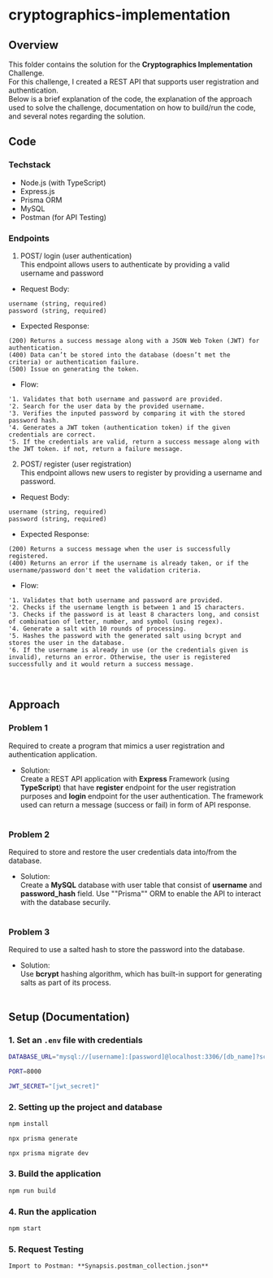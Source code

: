 # cryptographics-implementation

## Overview

This folder contains the solution for the **Cryptographics Implementation** Challenge.<br>
For this challenge, I created a REST API that supports user registration and authentication.<br>
Below is a brief explanation of the code, the explanation of the approach used to solve the challenge, documentation on how to build/run the code, and several notes regarding the solution.

## Code

### Techstack
- Node.js (with TypeScript)
- Express.js
- Prisma ORM
- MySQL
- Postman (for API Testing)

### Endpoints
1. POST/ login (user authentication)<br>
This endpoint allows users to authenticate by providing a valid username and password
- Request Body:
```
username (string, required)
password (string, required)
```
- Expected Response:
```
(200) Returns a success message along with a JSON Web Token (JWT) for authentication.
(400) Data can’t be stored into the database (doesn’t met the criteria) or authentication failure.
(500) Issue on generating the token.
```
- Flow:
```
'1. Validates that both username and password are provided.
'2. Search for the user data by the provided username.
'3. Verifies the inputed password by comparing it with the stored password hash.
'4. Generates a JWT token (authentication token) if the given credentials are correct.
'5. If the credentials are valid, return a success message along with the JWT token. if not, return a failure message.
```

2. POST/ register (user registration)<br>
This endpoint allows new users to register by providing a username and password.
- Request Body:
```
username (string, required)
password (string, required)
```
- Expected Response:
```
(200) Returns a success message when the user is successfully registered.
(400) Returns an error if the username is already taken, or if the username/password don't meet the validation criteria.
```
- Flow:
```
'1. Validates that both username and password are provided.
'2. Checks if the username length is between 1 and 15 characters.
'3. Checks if the password is at least 8 characters long, and consist of combination of letter, number, and symbol (using regex).
'4. Generate a salt with 10 rounds of processing.
'5. Hashes the password with the generated salt using bcrypt and stores the user in the database.
'6. If the username is already in use (or the credentials given is invalid), returns an error. Otherwise, the user is registered successfully and it would return a success message.
```
<br>

## Approach
### Problem 1
Required to create a program that mimics a user registration and authentication application.<br>
- Solution: <br>
Create a REST API application with **Express** Framework (using **TypeScript**) that have **register** endpoint for the user registration purposes and **login** endpoint for the user authentication. The framework used can return a message (success or fail) in form of API response. <br><br>
### Problem 2
Required to store and restore the user credentials data into/from the database. <br>
- Solution: <br>
Create a **MySQL** database with user table that consist of **username** and **password_hash** field. Use ""Prisma"" ORM to enable the API to interact with the database securily. <br><br>
### Problem 3
Required to use a salted hash to store the password into the database. <br>
- Solution: <br>
Use **bcrypt** hashing algorithm, which has built-in support for generating salts as part of its process.<br><br>

## Setup (Documentation)

### 1. Set an `.env` file with credentials
```sh
DATABASE_URL="mysql://[username]:[password]@localhost:3306/[db_name]?schema=public"

PORT=8000

JWT_SECRET="[jwt_secret]"
```

### 2. Setting up the project and database
```sh
npm install

npx prisma generate

npx prisma migrate dev
```

### 3. Build the application
```sh
npm run build
```

### 4. Run the application
```sh
npm start
```

### 5. Request Testing
```
Import to Postman: **Synapsis.postman_collection.json**
```